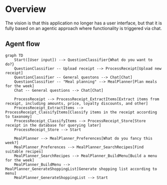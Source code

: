# Overview

The vision is that this application no longer has a user interface, but that it is fully based on an agentic
approach where functionality is triggered via chat.

## Agent flow

```mermaid
graph TD
    Start([User input]) --> QuestionClassifier{What do you want to do?}
    QuestionClassifier -- Upload receipt --> ProcessReceipt[Upload new receipt]
    QuestionClassifier -- General questons --> Chat[Chat]
    QuestionClassifier -- "Meal planning" --> MealPlanner[Plan meals for the week]
    Chat -- General questions --> Chat[Chat]

    ProcessReceipt --> ProcessReceipt_ExtractItems[Extract items from receipt, including amounts, price, loyalty discounts, and other]
    ProcessReceipt_ExtractItems --> ProcessReceipt_ClassifyItems[Classify items in the receipt according to taxonomy]
    ProcessReceipt_ClassifyItems --> ProcessReceipt_Store[Store receipt in the database for querying later]
    ProcessReceipt_Store --> Start

    MealPlanner --> MealPlanner_Preferences[What do you fancy this week?]
    MealPlanner_Preferences --> MealPlanner_SearchRecipes[Find suitable recipes]
    MealPlanner_SearchRecipes --> MealPlanner_BuildMenu[Build a menu for the week]
    MealPlanner_BuildMenu --> MealPlanner_GenerateShoppingList[Generate shopping list according to menu]
    MealPlanner_GenerateShoppingList --> Start
```
